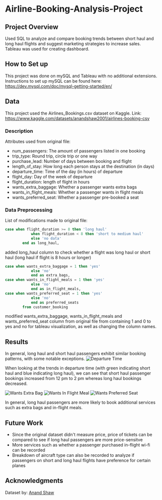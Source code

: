 # Airline-Booking-Analysis-Project

## Project Overview
Used SQL to analyze and compare booking trends between short haul and long haul flights and suggest marketing strategies to increase sales. Tableau was used for creating dashboard.

## How to Set up
This project was done on mySQL and Tableau with no additional extensions.
Instructions to set up mySQL can be found here:
https://dev.mysql.com/doc/mysql-getting-started/en/

## Data
This project used the Airlines_Bookings.csv dataset on Kaggle.
Link: https://www.kaggle.com/datasets/anandshaw2001/airlines-booking-csv
### Description
Attributes used from original file:
* num_passengers: The amount of passengers listed in one booking
* trip_type: Round trip, circle trip or one way
* purchase_lead: Number of days between booking and flight
* length_of_stay: How long each person stays at the destination (in days)
* departure_time: Time of the day (in hours) of departure
* flight_day: Day of the week of departure
* flight_duration: length of flight in hours
* wants_extra_baggage: Whether a passenger wants extra bags
* wants_in_flight_meals: Whether a passenger wants in flight meals
* wants_preferred_seat: Whether a passenger pre-booked a seat
### Data Preprocessing
List of modifications made to original file:
```sql
case when flight_duration >= 8 then 'long haul'
			when flight_duration < 8 then 'short to medium haul'
			else 'no data'
		end as long_haul,
```
added long_haul column to check whether a flight was long haul or short haul (long haul if flight is 8 hours or longer)
```sql
case when wants_extra_baggage = 1 then 'yes'
			else 'no'
            end as extra_bags,
case when wants_in_flight_meals = 1 then 'yes'
			else 'no'
            end as in_flight_meals,
case when wants_preferred_seat = 1 then 'yes'
			else 'no'
            end as preferred_seats
        from customer_booking
```
modified wants_extra_baggage, wants_in_flight_meals and wants_preferred_seat column from original file from containing 1 and 0 to yes and no for tableau visualization, as well as changing the column names.

## Results
In general, long haul and short haul passengers exhibit similar booking patterns, with some notable exceptions.
![Departure Time](https://github.com/user-attachments/assets/7c448bbb-334f-4548-b35d-a38987df3a3c)

When looking at the trends in departure time (with green indicating short haul and blue indicating long haul), we can see that short haul passenger bookings increased from 12 pm to 2 pm whereas long haul bookings decreased.

![Wants Extra Bag](https://github.com/user-attachments/assets/54b85b58-a661-4e5f-ae0e-751a3f2bb954)
![Wants In Flight Meal](https://github.com/user-attachments/assets/fa4e9531-e2ee-431d-9a0f-77f031ca8131)
![Wants Preferred Seat](https://github.com/user-attachments/assets/26835f0a-a845-4fe2-9f9a-d770ab98d566)

In general, long haul passengers are more likely to book additional services such as extra bags and in-flight meals.

## Future Work
* Since the original dataset didn't measure price, price of tickets can be compared to see if long haul passengers are more price-sensitve
* More services such as whether a passenger purchased in-flight wi-fi can be recorded
* Breakdown of aircraft type can also be recorded to analyze if passengers on short and long haul flights have preference for certain planes

## Acknowledgments
Dataset by: [Anand Shaw](https://www.kaggle.com/anandshaw2001)
